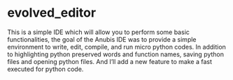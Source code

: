 # evolved_editor
This is a simple IDE which will allow you to perform some basic functionalities, the goal of the Anubis IDE was to provide a simple environment to write, edit, compile, and run micro python codes. In addition to highlighting python preserved words and function names, saving python files and opening python files. And I’ll add a new feature to make a fast executed for python code.
